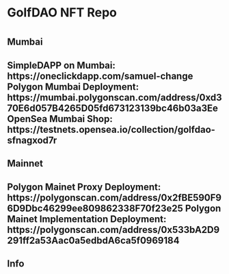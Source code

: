 <H1> GolfDAO NFT Repo <H1/>

<H2> Mumbai <H2/>
SimpleDAPP on Mumbai: https://oneclickdapp.com/samuel-change
Polygon Mumbai Deployment: https://mumbai.polygonscan.com/address/0xd370E6d057B4265D05fd673123139bc46b03a3Ee
OpenSea Mumbai Shop: https://testnets.opensea.io/collection/golfdao-sfnagxod7r

<H2> Mainnet <H2/>
Polygon Mainet Proxy Deployment: https://polygonscan.com/address/0x2fBE590F96D9Dbc46299ee809862338F70f23e25
Polygon Mainet Implementation Deployment: https://polygonscan.com/address/0x533bA2D9291ff2a53Aac0a5edbdA6ca5f0969184
  
<H2> Info <H2/>


